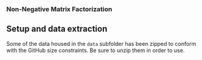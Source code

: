 ### Non-Negative Matrix Factorization

## Setup and data extraction

Some of the data housed in the `data` subfolder has been zipped to conform with the GitHub size constraints. Be sure to unzip them in order to use. 
